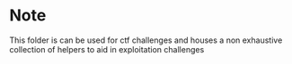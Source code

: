 # Note
This folder is can be used for ctf challenges and houses a non exhaustive collection of helpers to aid in exploitation challenges 
